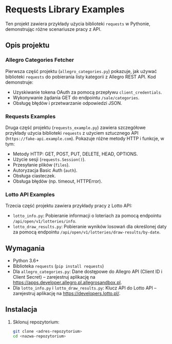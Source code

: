 # Requests Library Examples

Ten projekt zawiera przykłady użycia biblioteki `requests` w Pythonie, demonstrując różne scenariusze pracy z API.

## Opis projektu

### Allegro Categories Fetcher
Pierwsza część projektu (`allegro_categories.py`) pokazuje, jak używać biblioteki `requests` do pobierania listy kategorii z Allegro REST API. Kod demonstruje:
- Uzyskiwanie tokena OAuth za pomocą przepływu `client_credentials`.
- Wykonywanie żądania GET do endpointu `/sale/categories`.
- Obsługę błędów i przetwarzanie odpowiedzi JSON.

### Requests Examples
Druga część projektu (`requests_example.py`) zawiera szczegółowe przykłady użycia biblioteki `requests` z użyciem sztucznego API (`https://fake-api.example.com`). Pokazuje różne metody HTTP i funkcje, w tym:
- Metody HTTP: GET, POST, PUT, DELETE, HEAD, OPTIONS.
- Użycie sesji (`requests.Session()`).
- Przesyłanie plików (`files`).
- Autoryzacja Basic Auth (`auth`).
- Obsługa ciasteczek.
- Obsługa błędów (np. timeout, HTTPError).

### Lotto API Examples
Trzecia część projektu zawiera przykłady pracy z Lotto API:
- `lotto_info.py`: Pobieranie informacji o loteriach za pomocą endpointu `/api/open/v1/lotteries/info`.
- `lotto_draw_results.py`: Pobieranie wyników losowań dla określonej daty za pomocą endpointu `/api/open/v1/lotteries/draw-results/by-date`.

## Wymagania
- Python 3.6+
- Biblioteka `requests` (`pip install requests`)
- Dla `allegro_categories.py`: Dane dostępowe do Allegro API (Client ID i Client Secret) – zarejestruj aplikację na https://apps.developer.allegro.pl.allegrosandbox.pl.
- Dla `lotto_info.py` i `lotto_draw_results.py`: Klucz API do Lotto API – zarejestruj aplikację na https://developers.lotto.pl/.

## Instalacja
1. Sklonuj repozytorium:
   ```bash
   git clone <adres-repozytorium>
   cd <nazwa-repozytorium>